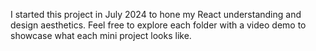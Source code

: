 I started this project in July 2024 to hone my React understanding and design aesthetics.  Feel free to explore each folder with a video demo to showcase what each mini project looks like.
